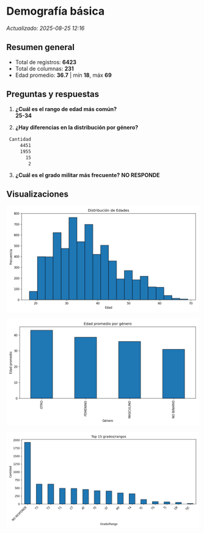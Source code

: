 # Demografía básica
_Actualizado: 2025-08-25 12:16_

## Resumen general
- Total de registros: **6423**
- Total de columnas: **231**
- Edad promedio: **36.7**  | mín **18**, máx **69**

## Preguntas y respuestas
1. **¿Cuál es el rango de edad más común?**  
**25-34**

2. **¿Hay diferencias en la distribución por género?**
```
 Cantidad
     4451
     1955
       15
        2
```

3. **¿Cuál es el grado militar más frecuente?**
**NO RESPONDE**

## Visualizaciones
![Histograma de edades](figs/demografia_hist_edades.png)


![Edad promedio por género](figs/demografia_edad_prom_por_genero.png)


![Top grados](figs/demografia_top_grados.png)